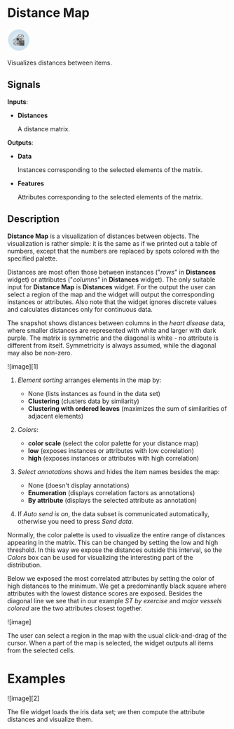 Distance Map
============

![image](icons/distance-map.png)

Visualizes distances between items.

Signals
-------

**Inputs**:

- **Distances**

  A distance matrix.

**Outputs**:

- **Data**

  Instances corresponding to the selected elements of the matrix.

- **Features**

  Attributes corresponding to the selected elements of the matrix.

Description
-----------

**Distance Map** is a visualization of distances between objects. The
visualization is rather simple: it is the same as if we printed out a
table of numbers, except that the numbers are replaced by spots colored
with the specified palette.

Distances are most often those between instances ("*rows*" in **Distances** widget)
or attributes ("*columns*" in **Distances** widget). The only suitable input for **Distance Map**
is **Distances** widget. For the output the user can select a region of the map and
the widget will output the corresponding instances or attributes.
Also note that the widget ignores discrete values and calculates
distances only for continuous data.

The snapshot shows distances between columns in the *heart disease*
data, where smaller distances are represented with white and larger with dark purple.
The matrix is symmetric and the diagonal is white - no attribute is different from itself.
Symmetricity is always assumed, while the diagonal may also be non-zero.

![image][1]

1. *Element sorting* arranges elements in the map by:
    - None (lists instances as found in the data set)
    - **Clustering** (clusters data by similarity)
    - **Clustering with ordered leaves** (maximizes the sum of similarities of adjacent elements)

2. *Colors*:
    - **color scale** (select the color palette for your distance map)
    - **low** (exposes instances or attributes with low correlation)
    - **high** (exposes instances or attributes with high correlation)

3. *Select annotations* shows and hides the item names besides the map:
    - None (doesn't display annotations)
    - **Enumeration** (displays correlation factors as annotations)
    - **By attribute** (displays the selected attribute as annotation)

4.  If *Auto send is on*, the data subset is communicated
automatically, otherwise you need to press *Send data*.

Normally, the color palette is used to
visualize the entire range of distances appearing in the matrix. This
can be changed by setting the low and high threshold. In this way we expose 
the distances outside this interval, so the *Colors* box can be used for visualizing the
interesting part of the distribution.

Below we exposed the most correlated attributes by setting the color
of high distances to the minimum. We get a predominantly black square
where attributes with the lowest distance scores are exposed. Besides the
diagonal line we see that in our example *ST by exercise* and *major vessels
colored* are the two attributes closest together.

![image]

The user can select a region in the map with the usual click-and-drag of the cursor.
When a part of the map is selected, the widget outputs all
items from the selected cells.

Examples
========


![image][2]

The file widget loads the iris data set; we then compute the attribute
distances and visualize them.
